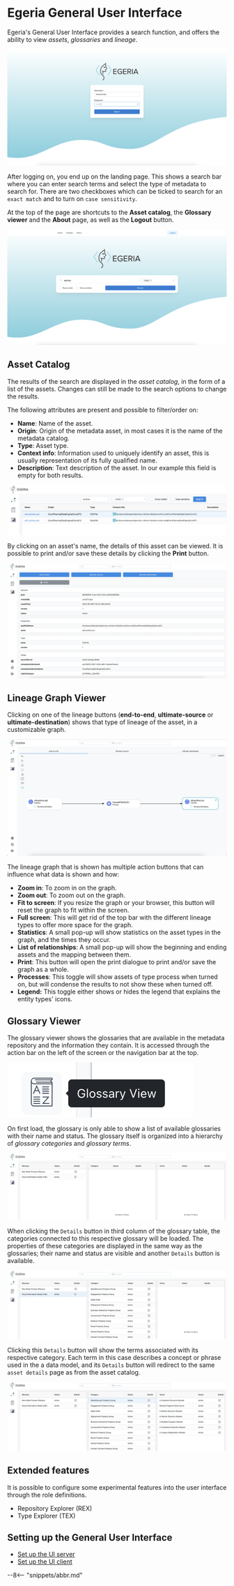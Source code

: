 <!-- SPDX-License-Identifier: CC-BY-4.0 -->
<!-- Copyright Contributors to the Egeria project. -->

# Egeria General User Interface

Egeria's General User Interface provides a search function, and offers the ability to view *assets*, *glossaries* and *lineage*.

![login](login.png)

After logging on, you end up on the landing page. This shows a search bar where you can enter search terms and select the type of metadata to search for. There are two checkboxes which can be ticked to search for an `exact match` and to turn on `case sensitivity`.

At the top of the page are shortcuts to the **Asset catalog**, the **Glossary viewer** and the **About** page, as well as the **Logout** button.

![search](asset-search.png)

## Asset Catalog

The results of the search are displayed in the *asset catalog*, in the form of a list of the assets. Changes can still be made to the search options to change the results.

The following attributes are present and possible to filter/order on:

- **Name**: Name of the asset.
- **Origin**: Origin of the metadata asset, in most cases it is the name of the metadata catalog.
- **Type**: Asset type.
- **Context info**: Information used to uniquely identify an asset, this is usually representation of its fully qualified name.
- **Description**: Text description of the asset. In our example this field is empty for both results.

![search results](asset-list.png)

By clicking on an asset's name, the details of this asset can be viewed. It is possible to print and/or save these details by clicking the **Print** button.

![asset list](asset-details.png)

## Lineage Graph Viewer

Clicking on one of the lineage buttons (**end-to-end**, **ultimate-source** or **ultimate-destination**) shows that type of lineage of the asset, in a customizable graph.

![asset list](lineage.png)

The lineage graph that is shown has multiple action buttons that can influence what data is shown and how:

- **Zoom in**: To zoom in on the graph.
- **Zoom out**: To zoom out on the graph.
- **Fit to screen**: If you resize the graph or your browser, this button will reset the graph to fit within the screen.
- **Full screen**: This will get rid of the top bar with the different lineage types to offer more space for the graph.
- **Statistics**: A small pop-up will show statistics on the asset types in the graph, and the times they occur.
- **List of relationships**: A small pop-up will show the beginning and ending assets and the mapping between them.
- **Print**: This button will open the print dialogue to print and/or save the graph as a whole.
- **Processes**: This toggle will show assets of type process when turned on, but will condense the results to not show these when turned off.
- **Legend:** This toggle either shows or hides the legend that explains the entity types' icons.

## Glossary Viewer

The glossary viewer shows the glossaries that are available in the metadata repository and the information they contain. It is accessed through the action bar on the left of the screen or the navigation bar at the top.

![glossary](glossaryicon.png)

On first load, the glossary is only able to show a list of available glossaries with their name and status. The glossary itself is organized into a hierarchy of *glossary categories* and *glossary terms*.

![glossary](glossary.png)

When clicking the `Details` button in third column of the glossary table, the categories connected to this respective glossary will be loaded.
The properties of these categories are displayed in the same way as the glossaries; their name and status are visible and another `Details` button is available.

![category](category.png)

Clicking this `Details` button will show the terms associated with its respective category. Each term in this case describes a concept or phrase used in the a data model, and its `Details` button will redirect to the same `asset details` page as from the asset catalog.

![terms](terms.png)

## Extended features

It is possible to configure some experimental features into the user interface through the role definitions.

- Repository Explorer (REX)
- Type Explorer (TEX)

## Setting up the General User Interface

* [Set up the UI server](https://github.com/odpi/egeria/tree/main/open-metadata-implementation/user-interfaces/ui-chassis)
* [Set up the UI client](https://github.com/odpi/egeria-ui)


--8<-- "snippets/abbr.md"
